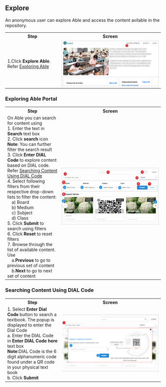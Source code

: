 ## Explore

An anonymous user can explore Able and access the content avilable in the repository.

<table>
	<tr>
		<th style="width:35%;">Step</th>
		<th style="width:65%;">Screen</th>
	</tr>
	<tr>
		<td>1.Click <b>Explore Able</b>. Refer <a href="#exploring-able-portal">Exploring Able</a> 
    </td>
	  <td><img src="/assets/images/explore/explore.png" class="img-fluid"></td>
	</tr>
</table>

### Exploring Able Portal

<table>
  <tr>
    <th style="width:35%;">Step</th>
    <th style="width:65%;">Screen</th>
  </tr>
  <tr>
   <td>On Able you can search for content using
   <br>1. Enter the text in <b>Search</b> text box 
   <br>2. Click <b>search</b> icon 
   <br><b>Note</b>: You can further filter the search result
   <br>3. Click <b>Enter DIAL Code</b> to explore content based on DIAL code. Refer <a href="#searching-content-using-DIAL-code">Searching Content Using DIAL Code</a>
   <br>4. Select following filters from their respective drop-down lists to filter the content: 
     <br>&emsp;a) Board 
     <br>&emsp;b) Medium  
     <br>&emsp;c) Subject 
     <br>&emsp;d) Class 
   <br>5. Click <b>Submit</b> to search using filters
   <br>6. Click <b>Reset</b> to reset filters 
   <br>7. Browse through the list of available content. Use 
   <br>&emsp;a.<b>Previous</b> to go to previous set of content 
   <br>&emsp;b.<b>Next</b> to go to next set of content 
   </td>
   <td><img src="/assets/images/explore/exploring.png" class="img-fluid">
   </td>
	</tr>
</table>

### Searching Content Using DIAL Code

<table>
  <tr>
    <th style="width:35%;">Step</th>
    <th style="width:65%;">Screen</th>
  </tr>
  <tr>
  <td>1. Select <b>Enter Dial Code</b> button to search a textbook. The popup is displayed to enter the Dial Code
    <br>a. Enter the DIAL Code in <b>Enter DIAL Code here</b> text box
    <br><b>Note</b>:DIAL Code is the 6 digit alphanumeric code found under a QR code in your physical text book 
    <br>b. Click <b>Submit</b>
  </td>
  <td><img src="/assets/images/explore/exploring_dial.png" class="img-fluid"></td>
	</tr>
</table>